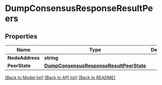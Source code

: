 # DumpConsensusResponseResultPeers

## Properties

Name | Type | Description | Notes
------------ | ------------- | ------------- | -------------
**NodeAddress** | **string** |  | [optional] 
**PeerState** | [**DumpConsensusResponseResultPeerState**](DumpConsensusResponse_result_peer_state.md) |  | [optional] 

[[Back to Model list]](../README.md#documentation-for-models) [[Back to API list]](../README.md#documentation-for-api-endpoints) [[Back to README]](../README.md)



